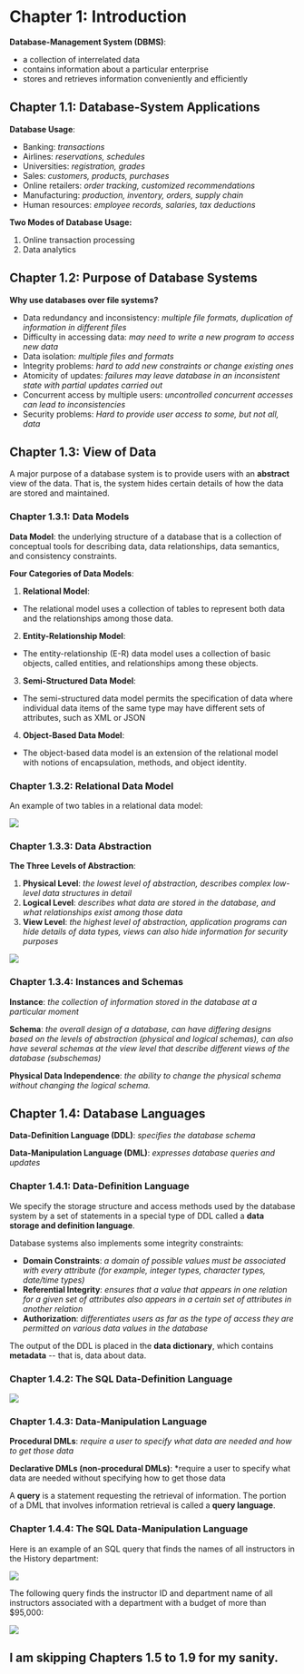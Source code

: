 # Chapter 1: Introduction

**Database-Management System (DBMS)**:

-   a collection of interrelated data
-   contains information about a particular enterprise
-   stores and retrieves information conveniently and efficiently

## Chapter 1.1: Database-System Applications

**Database Usage**:

-   Banking: _transactions_
-   Airlines: _reservations, schedules_
-   Universities: _registration, grades_
-   Sales: _customers, products, purchases_
-   Online retailers: _order tracking, customized recommendations_
-   Manufacturing: _production, inventory, orders, supply chain_
-   Human resources: _employee records, salaries, tax deductions_

**Two Modes of Database Usage:**

1. Online transaction processing
2. Data analytics

## Chapter 1.2: Purpose of Database Systems

**Why use databases over file systems?**

-   Data redundancy and inconsistency: _multiple file formats, duplication of information in different files_
-   Difficulty in accessing data: _may need to write a new program to access new data_
-   Data isolation: _multiple files and formats_
-   Integrity problems: _hard to add new constraints or change existing ones_
-   Atomicity of updates: _failures may leave database in an inconsistent state with partial updates carried out_
-   Concurrent access by multiple users: _uncontrolled concurrent accesses can lead to inconsistencies_
-   Security problems: _Hard to provide user access to some, but not all, data_

## Chapter 1.3: View of Data

A major purpose of a database system is to
provide users with an **abstract** view of the data. That is, the system hides certain details
of how the data are stored and maintained.

### Chapter 1.3.1: Data Models

**Data Model**: the underlying structure of a database that is
a collection of conceptual tools for describing data, data relationships, data semantics, and consistency constraints.

**Four Categories of Data Models**:

1. **Relational Model**:

-   The relational model uses a collection of tables to represent both
    data and the relationships among those data.

2. **Entity-Relationship Model**:

-   The entity-relationship (E-R) data model uses a collection of basic objects, called entities, and relationships among these objects.

3. **Semi-Structured Data Model**:

-   The semi-structured data model permits the specification of data where individual data items of the same type may have different
    sets of attributes, such as XML or JSON

4. **Object-Based Data Model**:

-   The object-based data model is an extension of the relational model with notions of encapsulation, methods, and object identity.

### Chapter 1.3.2: Relational Data Model

An example of two tables in a relational data model:

![](https://github.com/wslisam/Database-Management-Systems/blob/master/Book/Screenshots/0-databases.png)

### Chapter 1.3.3: Data Abstraction

**The Three Levels of Abstraction**:

1. **Physical Level**: _the lowest level of abstraction, describes complex low-level data structures in detail_
2. **Logical Level**: _describes what data are stored in the database, and what relationships exist among those data_
3. **View Level**: _the highest level of abstraction, application programs can hide details of data types, views can also hide information for security purposes_

![](https://github.com/wslisam/Database-Management-Systems/blob/master/Book/Screenshots/1-databases.png)

### Chapter 1.3.4: Instances and Schemas

**Instance**: _the collection of information stored in the database at a particular moment_

**Schema**: _the overall design of a database, can have differing designs based on the levels of abstraction (physical and logical schemas), can also have several schemas at the view level that describe
different views of the database (subschemas)_

**Physical Data Independence**: _the ability to change the physical schema without changing the logical schema._

## Chapter 1.4: Database Languages

**Data-Definition Language (DDL)**: _specifies the database schema_

**Data-Manipulation Language (DML)**: _expresses database queries and updates_

### Chapter 1.4.1: Data-Definition Language

We specify the storage structure and access methods used by the database system
by a set of statements in a special type of DDL called a **data storage and definition
language**.

Database systems also implements some integrity constraints:

-   **Domain Constraints**: _a domain of possible values must be associated with every
    attribute (for example, integer types, character types, date/time types)_
-   **Referential Integrity**: _ensures that a value that appears in one relation for
    a given set of attributes also appears in a certain set of attributes in another relation_
-   **Authorization**: _differentiates users as far as the type of
    access they are permitted on various data values in the database_

The output of the DDL is placed in the **data dictionary**, which contains **metadata** -- that is, data about data.

### Chapter 1.4.2: The SQL Data-Definition Language

![](https://github.com/wslisam/Database-Management-Systems/blob/master/Book/Screenshots/2-databases.png)

### Chapter 1.4.3: Data-Manipulation Language

**Procedural DMLs**: _require a user to specify what data are needed and how to get
those data_

**Declarative DMLs (non-procedural DMLs)**: \*require a user to specify what data are needed without specifying how to get those data

A **query** is a statement requesting the retrieval of information. The portion of a
DML that involves information retrieval is called a **query language**.

### Chapter 1.4.4: The SQL Data-Manipulation Language

Here is an example of an SQL query that finds the names of all instructors in the History department:

![](https://github.com/wslisam/Database-Management-Systems/blob/master/Book/Screenshots/3-databases.png)

The following query finds the instructor ID and department name of all instructors associated
with a department with a budget of more than \$95,000:

![](https://github.com/wslisam/Database-Management-Systems/blob/master/Book/Screenshots/4-databases.png)

## I am skipping Chapters 1.5 to 1.9 for my sanity.
